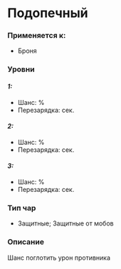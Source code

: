 # Подопечный

### Применяется к:

* Броня

### Уровни&#x20;

#### _1:_&#x20;

* Шанс: %
* Перезарядка:  сек.

#### _2:_

* Шанс: %
* Перезарядка:  сек.&#x20;

#### _3:_&#x20;

* Шанс: %
* Перезарядка:  сек.

### Тип чар

* Защитные; Защитные от мобов

### Описание&#x20;

Шанс поглотить урон противника
